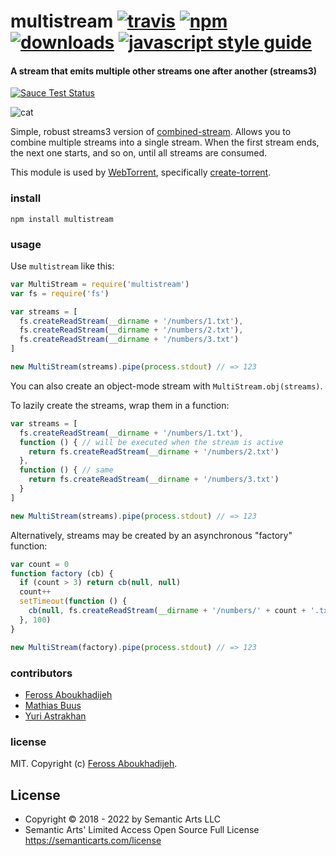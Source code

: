 # multistream [![travis][travis-image]][travis-url] [![npm][npm-image]][npm-url] [![downloads][downloads-image]][downloads-url] [![javascript style guide][standard-image]][standard-url]

[travis-image]: https://img.shields.io/travis/feross/multistream/master.svg
[travis-url]: https://travis-ci.org/feross/multistream
[npm-image]: https://img.shields.io/npm/v/multistream.svg
[npm-url]: https://npmjs.org/package/multistream
[downloads-image]: https://img.shields.io/npm/dm/multistream.svg
[downloads-url]: https://npmjs.org/package/multistream
[standard-image]: https://img.shields.io/badge/code_style-standard-brightgreen.svg
[standard-url]: https://standardjs.com

#### A stream that emits multiple other streams one after another (streams3)

[![Sauce Test Status](https://saucelabs.com/browser-matrix/multistream.svg)](https://saucelabs.com/u/multistream)

![cat](https://raw.githubusercontent.com/feross/multistream/master/img.jpg)

Simple, robust streams3 version of [combined-stream](https://www.npmjs.org/package/combined-stream). Allows you to combine multiple streams into a single stream. When the first stream ends, the next one starts, and so on, until all streams are consumed.

This module is used by [WebTorrent](http://webtorrent.io), specifically [create-torrent](https://github.com/feross/create-torrent).

### install

```
npm install multistream
```

### usage

Use `multistream` like this:

```js
var MultiStream = require('multistream')
var fs = require('fs')

var streams = [
  fs.createReadStream(__dirname + '/numbers/1.txt'),
  fs.createReadStream(__dirname + '/numbers/2.txt'),
  fs.createReadStream(__dirname + '/numbers/3.txt')
]

new MultiStream(streams).pipe(process.stdout) // => 123
```

You can also create an object-mode stream with `MultiStream.obj(streams)`.

To lazily create the streams, wrap them in a function:

```js
var streams = [
  fs.createReadStream(__dirname + '/numbers/1.txt'),
  function () { // will be executed when the stream is active
    return fs.createReadStream(__dirname + '/numbers/2.txt')
  },
  function () { // same
    return fs.createReadStream(__dirname + '/numbers/3.txt')
  }
]

new MultiStream(streams).pipe(process.stdout) // => 123
```

Alternatively, streams may be created by an asynchronous "factory" function:

```js
var count = 0
function factory (cb) {
  if (count > 3) return cb(null, null)
  count++
  setTimeout(function () {
    cb(null, fs.createReadStream(__dirname + '/numbers/' + count + '.txt'))
  }, 100)
}

new MultiStream(factory).pipe(process.stdout) // => 123
```

### contributors

- [Feross Aboukhadijeh](http://feross.org)
- [Mathias Buus](https://github.com/mafintosh/)
- [Yuri Astrakhan](https://github.com/nyurik/)

### license

MIT. Copyright (c) [Feross Aboukhadijeh](http://feross.org).

## License

- Copyright © 2018 - 2022 by Semantic Arts LLC
- Semantic Arts' Limited Access Open Source Full License https://semanticarts.com/license
